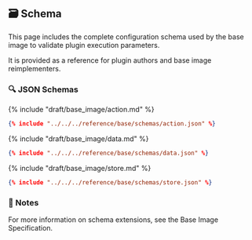 ## 🗃️ Schema

This page includes the complete configuration schema used by the base image to validate plugin execution parameters.

It is provided as a reference for plugin authors and base image reimplementers.

### 🔍 JSON Schemas

{% include "draft/base_image/action.md" %}

```json
{% include "../../../reference/base/schemas/action.json" %}
```

{% include "draft/base_image/data.md" %}

```json
{% include "../../../reference/base/schemas/data.json" %}
```

{% include "draft/base_image/store.md" %}

```json
{% include "../../../reference/base/schemas/store.json" %}
```

### 🧾 Notes

For more information on schema extensions, see the Base Image Specification.
